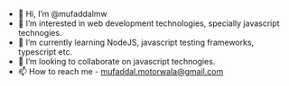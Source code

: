 - 👋 Hi, I’m @mufaddalmw
- 👀 I’m interested in web development technologies, specially javascript technogies.
- 🌱 I’m currently learning NodeJS, javascript testing frameworks, typescript etc.
- 💞️ I’m looking to collaborate on javascript technogies.
- 📫 How to reach me - mufaddal.motorwala@gmail.com

<!---
mufaddalmw/mufaddalmw is a ✨ special ✨ repository because its `README.md` (this file) appears on your GitHub profile.
You can click the Preview link to take a look at your changes.
--->
